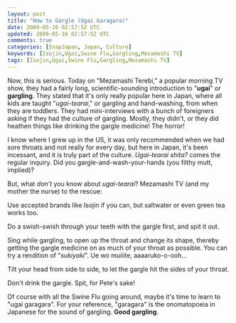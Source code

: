 ```yaml
---           
layout: post
title: "How to Gargle (Ugai Garagara)"
date: 2009-05-16 02:57:52 UTC
updated: 2009-05-16 02:57:52 UTC
comments: true
categories: [SnapJapan, Japan, Culture]
keywords: [Isojin,Ugai,Swine Flu,Gargling,Mezamashi TV]
tags: [Isojin,Ugai,Swine Flu,Gargling,Mezamashi TV]
---
```

 


Now, this is serious. Today on "Mezamashi Terebi," a popular morning TV show, they had a fairly long, scientific-sounding introduction to "**ugai**" or **gargling**. They stated that it's only really popular here in Japan, where all kids are taught "_ugai-tearai_," or gargling and hand-washing, from when they are toddlers. They had mini-interviews with a bunch of foreigners asking if they had the culture of gargling. Mostly, they didn't, or they did heathen things like drinking the gargle medicine! The horror!




I know where I grew up in the US, it was only recommended when we had sore throats and not really for every day, but here in Japan, it's been incessant, and it is truly part of the culture. _Ugai-tearai shita?_ comes the regular inquiry. Did you gargle-and-wash-your-hands (you filthy mutt, implied)?




But, what _don't_ you know about _ugai-tearai_? Mezamashi TV (and my mother the nurse) to the rescue: 









Use accepted brands like Isojin if you can, but saltwater or even green tea works too.




Do a swish-swish through your teeth with the gargle first, and spit it out.




Sing while gargling, to open up the throat and change its shape, thereby getting the gargle medicine on as much of your throat as possible. You can try a rendition of "_sukiyaki_". Ue wo muiiite, aaaaruko-o-ooh... 




Tilt your head from side to side, to let the gargle hit the sides of your throat. 




Don't drink the gargle. Spit, for Pete's sake!









Of course with all the Swine Flu going around, maybe it's time to learn to "ugai garagara". For your reference, "garagara" is the onomatopoeia in Japanese for the sound of gargling. **Good gargling**. 


